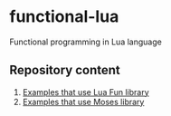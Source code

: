 # functional-lua
Functional programming in Lua language

## Repository content

1. [Examples that use Lua Fun library](lua_fun/README.md)
1. [Examples that use Moses library](moses/README.md)
